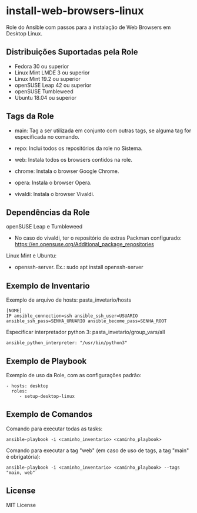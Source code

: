 install-web-browsers-linux
=========

Role do Ansible com passos para a instalação de Web Browsers em Desktop Linux.

Distribuições Suportadas pela Role
------------

- Fedora 30 ou superior
- Linux Mint LMDE 3 ou superior
- Linux Mint 19.2 ou superior
- openSUSE Leap 42 ou superior
- openSUSE Tumbleweed
- Ubuntu 18.04 ou superior


Tags da Role 
--------------

- main: Tag a ser utilizada em conjunto com outras tags, se alguma tag for especificada no comando.
  
- repo: Inclui todos os repositórios da role no Sistema.

- web: Instala todos os browsers contidos na role.
- chrome: Instala o browser Google Chrome.
- opera: Instala o browser Opera.
- vivaldi: Instala o browser Vivaldi.


Dependências da Role 
--------------

openSUSE Leap e Tumbleweed

  - No caso do vivaldi, ter o repositório de extras Packman configurado: https://en.opensuse.org/Additional_package_repositories


Linux Mint e Ubuntu:

- openssh-server. Ex.: sudo apt install openssh-server


Exemplo de Inventario
----------------

Exemplo de arquivo de hosts: pasta_invetario/hosts

    [NOME]
    IP ansible_connection=ssh ansible_ssh_user=USUARIO ansible_ssh_pass=SENHA_URUARIO ansible_become_pass=SENHA_ROOT


Especificar interpretador python 3: pasta_invetario/group_vars/all

    ansible_python_interpreter: "/usr/bin/python3"


Exemplo de Playbook
----------------

Exemplo de uso da Role, com as configurações padrão:

    - hosts: desktop
      roles:
         - setup-desktop-linux


Exemplo de Comandos
----------------

Comando para executar todas as tasks:

    ansible-playbook -i <caminho_inventario> <caminho_playbook>

Comando para executar a tag "web" (em caso de uso de tags, a tag "main" é obrigatória):

    ansible-playbook -i <caminho_inventario> <caminho_playbook> --tags "main, web"


License
-------

MIT License